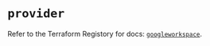 # `provider`

Refer to the Terraform Registory for docs: [`googleworkspace`](https://registry.terraform.io/providers/hashicorp/googleworkspace/0.7.0/docs).
